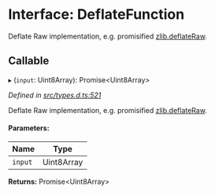 # Interface: DeflateFunction

Deflate Raw implementation, e.g. promisified [zlib.deflateRaw](https://nodejs.org/api/zlib.html#zlib_zlib_deflateraw_buffer_options_callback).

## Callable

▸ (`input`: Uint8Array): Promise<Uint8Array\>

*Defined in [src/types.d.ts:521](https://github.com/panva/jose/blob/v3.5.4/src/types.d.ts#L521)*

Deflate Raw implementation, e.g. promisified [zlib.deflateRaw](https://nodejs.org/api/zlib.html#zlib_zlib_deflateraw_buffer_options_callback).

#### Parameters:

Name | Type |
------ | ------ |
`input` | Uint8Array |

**Returns:** Promise<Uint8Array\>
